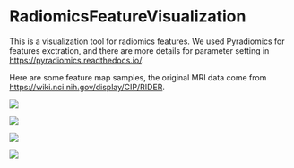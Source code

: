 # RadiomicsFeatureVisualization

This is a visualization tool for radiomics features. We used Pyradiomics for features exctration, and there are more details for parameter setting in https://pyradiomics.readthedocs.io/.

Here are some feature map samples, the original MRI data come from https://wiki.nci.nih.gov/display/CIP/RIDER.

![](https://github.com/zhangjingcode/RadiomicsFeatureVisualization/blob/master/BreastRADERData/FeatureMap/original_glrlm_LongRunEmphasis.jpg)

![](https://github.com/zhangjingcode/RadiomicsFeatureVisualization/blob/master/BreastRADERData/FeatureMap/original_glcm_DifferenceEntropy.jpg)

![](https://github.com/zhangjingcode/RadiomicsFeatureVisualization/blob/master/BreastRADERData/FeatureMap/original_glrlm_RunVariance.jpg)

![](https://github.com/zhangjingcode/RadiomicsFeatureVisualization/blob/master/BreastRADERData/FeatureMap/original_glszm_SizeZoneNonUniformityNormalized.jpg)
